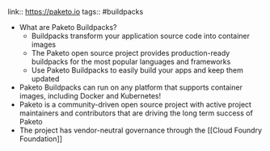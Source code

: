 ---
---

link:: https://paketo.io
tags:: #buildpacks

- What are Paketo Buildpacks?
	- Buildpacks transform your application source code into container images
	- The Paketo open source project provides production-ready buildpacks for the most popular languages and frameworks
	- Use Paketo Buildpacks to easily build your apps and keep them updated
- Paketo Buildpacks can run on any platform that supports container images, including Docker and Kubernetes!
- Paketo is a community-driven open source project with active project maintainers and contributors that are driving the long term success of Paketo
- The project has vendor-neutral governance through the [[Cloud Foundry Foundation]]